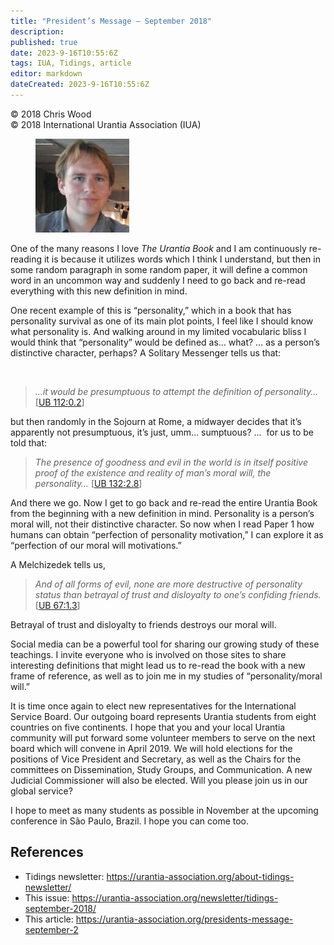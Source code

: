 ```yaml
---
title: "President’s Message – September 2018"
description: 
published: true
date: 2023-9-16T10:55:6Z
tags: IUA, Tidings, article
editor: markdown
dateCreated: 2023-9-16T10:55:6Z
---
```


<p class="v-card v-sheet theme--light gray lighten-3 px-2">© 2018 Chris Wood<br>© 2018 International Urantia Association (IUA)</p>

<figure id="Figure_1" class="image urantiapedia image-style-align-left">
<img src="../../../image/article/IUA_Tidings/Chris-Wood-headshot-2017-resized-150x150.jpg">
</figure>

One of the many reasons I love _The Urantia Book_ and I am continuously re-reading it is because it utilizes words which I think I understand, but then in some random paragraph in some random paper, it will define a common word in an uncommon way and suddenly I need to go back and re-read everything with this new definition in mind.

One recent example of this is “personality,” which in a book that has personality survival as one of its main plot points, I feel like I should know what personality is. And walking around in my limited vocabularic bliss I would think that “personality” would be defined as… what? … as a person’s distinctive character, perhaps? A Solitary Messenger tells us that:

<br style="clear:both;"/>

> _…it would be presumptuous to attempt the definition of personality…_ [[UB 112:0.2](/en/The_Urantia_Book/112#p0_2)]

but then randomly in the Sojourn at Rome, a midwayer decides that it’s apparently not presumptuous, it’s just, umm… sumptuous? …  for us to be told that:


> _The presence of goodness and evil in the world is in itself positive proof of the existence and reality of man’s moral will, the personality…_ [[UB 132:2.8](/en/The_Urantia_Book/132#p2_8)]

And there we go. Now I get to go back and re-read the entire Urantia Book from the beginning with a new definition in mind. Personality is a person’s moral will, not their distinctive character. So now when I read Paper 1 how humans can obtain “perfection of personality motivation,” I can explore it as “perfection of our moral will motivations.”

A Melchizedek tells us,

> _And of all forms of evil, none are more destructive of personality status than betrayal of trust and disloyalty to one’s confiding friends._ [[UB 67:1.3](/en/The_Urantia_Book/67#p1_3)]

Betrayal of trust and disloyalty to friends destroys our moral will.

Social media can be a powerful tool for sharing our growing study of these teachings. I invite everyone who is involved on those sites to share interesting definitions that might lead us to re-read the book with a new frame of reference, as well as to join me in my studies of “personality/moral will.”

It is time once again to elect new representatives for the International Service Board. Our outgoing board represents Urantia students from eight countries on five continents. I hope that you and your local Urantia community will put forward some volunteer members to serve on the next board which will convene in April 2019. We will hold elections for the positions of Vice President and Secretary, as well as the Chairs for the committees on Dissemination, Study Groups, and Communication. A new Judicial Commissioner will also be elected. Will you please join us in our global service?

I hope to meet as many students as possible in November at the upcoming conference in São Paulo, Brazil. I hope you can come too.

## References

- Tidings newsletter: https://urantia-association.org/about-tidings-newsletter/
- This issue: https://urantia-association.org/newsletter/tidings-september-2018/
- This article: https://urantia-association.org/presidents-message-september-2